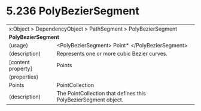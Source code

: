 <html dir="LTR" xmlns:mshelp="http://msdn.microsoft.com/mshelp" xmlns:ddue="http://ddue.schemas.microsoft.com/authoring/2003/5" xmlns:xlink="http://www.w3.org/1999/xlink" xmlns:tool="http://www.microsoft.com/tooltip">

<body>
 <input type="hidden" id="userDataCache" class="userDataStyle">
 <input type="hidden" id="hiddenScrollOffset">
 <img id="dropDownImage" style="display:none; height:0; width:0;" src="../local/drpdown.gif">
 <img id="dropDownHoverImage" style="display:none; height:0; width:0;" src="../local/drpdown_orange.gif">
 <img id="collapseImage" style="display:none; height:0; width:0;" src="../local/collapse.gif">
 <img id="expandImage" style="display:none; height:0; width:0;" src="../local/exp.gif">
 <img id="collapseAllImage" style="display:none; height:0; width:0;" src="../local/collall.gif">
 <img id="expandAllImage" style="display:none; height:0; width:0;" src="../local/expall.gif">
 <img id="copyImage" style="display:none; height:0; width:0;" src="../local/copycode.gif">
 <img id="copyHoverImage" style="display:none; height:0; width:0;" src="../local/copycodeHighlight.gif">
 <div id="header"><h1 class="heading">5.236 PolyBezierSegment</h1></div>

 <div id="mainSection">
 <div id="mainBody">
 <div id="allHistory" class="saveHistory" onsave="saveAll()" onload="loadAll()"></div>
 <p xmlns:wsd="http://wsdev.schemas.microsoft.com/authoring/2008/2" xmlns:msxsl="urn:schemas-microsoft-com:xslt" xmlns:script="urn:script" xmlns:build="urn:build">
 </p>
 <div id="sectionSection0" class="section" name="collapseableSection">
 <content xmlns="http://ddue.schemas.microsoft.com/authoring/2003/5" xmlns:wsd="http://wsdev.schemas.microsoft.com/authoring/2008/2" xmlns:msxsl="urn:schemas-microsoft-com:xslt" xmlns:script="urn:script" xmlns:build="urn:build">
 </content>
 </div>
 <div id="sectionSection1" class="section" name="collapseableSection">
 <content xmlns="http://ddue.schemas.microsoft.com/authoring/2003/5" xmlns:wsd="http://wsdev.schemas.microsoft.com/authoring/2008/2" xmlns:msxsl="urn:schemas-microsoft-com:xslt" xmlns:script="urn:script" xmlns:build="urn:build">
 <table class="ProtocolAuthoredTable" xmlns="">
 <tr><td colspan="2">
<mshelp:link keywords="55aacd72-e114-4aa1-b774-3f7ded5e1f7d" tabindex="0">x:Object</mshelp:link> &gt; <mshelp:link keywords="c4d521a5-4c74-448c-997c-0e9e9c99e9b7" tabindex="0">DependencyObject</mshelp:link> &gt; <mshelp:link keywords="9cbce285-fe5f-485d-bb2a-5a0d5bc1a91f" tabindex="0">PathSegment</mshelp:link> &gt; <mshelp:link keywords="b32c625c-8034-4698-b7e8-b925ca30693a" tabindex="0">PolyBezierSegment</mshelp:link> </td>
 </tr>
 <tr><td colspan="2">
 <b>PolyBezierSegment</b> </td>
 </tr>
 <tr><td><div class="indent0">(usage)</div></td>
 <td>&lt;PolyBezierSegment&gt; <mshelp:link keywords="98714065-5712-4880-ae88-3489eab5d6c3" tabindex="0">Point</mshelp:link>* &lt;/PolyBezierSegment&gt;</td>
 </tr>
 <tr><td><div class="indent0">(description)</div></td>
 <td>Represents one or more cubic Bezier curves.</td>
 </tr>
 <tr><td><div class="indent0">[content property]</div></td>
 <td><mshelp:link keywords="b32c625c-8034-4698-b7e8-b925ca30693a" tabindex="0">Points</mshelp:link></td>
 </tr>
 <tr><td><div class="indent0">(properties)</div></td>
 <td></td>
 </tr>
 <tr><td><div class="indent2">Points</div></td>
 <td><mshelp:link keywords="df303ecc-963d-4b9b-b64c-f66679eeb8d6" tabindex="0">PointCollection</mshelp:link></td>
 </tr>
 <tr><td><div class="indent4">(description)</div></td>
 <td>The PointCollection that defines this PolyBezierSegment object.</td>
 </tr>
</table>
 </content>
 </div>
 <!--[if gte IE 5]>
 <tool:tip element="languageFilterToolTip" avoidmouse="false"/>
 <![endif]-->
 </div>
 <a name="feedback"></a><span></span>
 </div>
</body></html>
